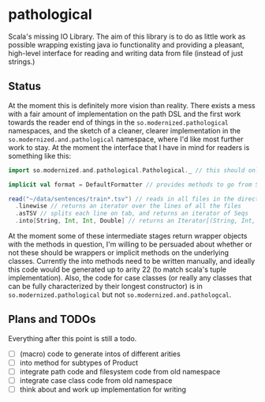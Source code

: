 pathological
============

Scala's missing IO Library. The aim of this library is to do as little work as possible wrapping existing java io functionality and providing a pleasant, high-level interface for reading and writing data from file (instead of just strings.)

Status
------

At the moment this is definitely more vision than reality. There exists a mess with a fair amount of implementation on the path DSL and the first work towards the reader end of things in the `so.modernized.pathological` namespaces, and the sketch of a cleaner, clearer implementation in the `so.modernized.and.pathological` namespace, where I'd like most further work to stay. At the moment the interface that I have in mind for readers is something like this:

```scala
import so.modernized.and.pathological.Pathological._ // this should only really expose the 'read' and 'write' methods, along with the implicit decorator methods needed to complete things

implicit val format = DefaultFormatter // provides methods to go from String => A for some set of As

read("~/data/sentences/train*.tsv") // reads in all files in the directory matching glob
  .linewise // returns an iterator over the lines of all the files
  .asTSV // splits each line on tab, and returns an iterator of Seqs
  .into[String, Int, Int, Double] // returns an Iterator[(String, Int, Int, Double)]
```

At the moment some of these intermediate stages return wrapper objects with the methods in question, I'm willing to be persuaded about whether or not these should be wrappers or implicit methods on the underlying classes. Currently the into methods need to be written manually, and ideally this code would be generated up to arity 22 (to match scala's tuple implementation). Also, the code for case classes (or really any classes that can be fully characterized by their longest constructor) is in `so.modernized.pathological` but not `so.modernized.and.pathologcal`.


Plans and TODOs
---------------

Everything after this point is still a todo.

- [ ] (macro) code to generate intos of different arities
- [ ] into method for subtypes of Product
- [ ] integrate path code and filesystem code from old namespace
- [ ] integrate case class code from old namespace
- [ ] think about and work up implementation for writing
